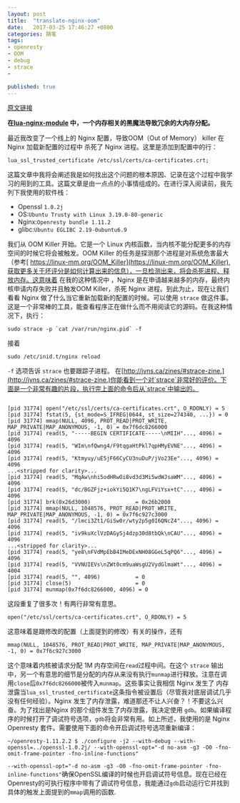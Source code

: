 ```yaml
---
layout: post
title:  "translate-nginx-oom"
date:   2017-03-25 17:46:27 +0800
categories: 随笔
tags:
- openresty
- OOM
- debug
- strace
- 

published: true
---
```



[原文链接][original]

__在[lua-nginx-module][lua-nginx-moduleL1294] 中，一个内存相关的黑魔法导致冗余的大内存分配。__


最近我改变了一个线上的 Nginx 配置，导致OOM（Out of Memory） killer 在 Nginx 加载新配置的过程中 杀死了 Nginx 进程。这里是添加到配置中的行：

	lua_ssl_trusted_certificate /etc/ssl/certs/ca-certificates.crt;

这篇文章中我将会阐述我是如何找出这个问题的根本原因、记录在这个过程中我学习的用到的工具。这篇文章是由一点点的小事情组成的。在进行深入阅读前，我先列下我使用的软件栈：

- Openssl `1.0.2j`
- OS:`Ubuntu Trusty with Linux 3.19.0-80-generic`
- Nginx:`Openresty bundle 1.11.2`
- glibc:`Ubuntu EGLIBC 2.19-0ubuntu6.9`

我们从 OOM Killer 开始。它是一个 Linux 内核函数，当内核不能分配更多的内存空间的时候它将会被触发。OOM Killer 的任务是探测那个进程是对系统危害最大（参考[ https://linux-mm.org/OOM_Killer](https://linux-mm.org/OOM_Killer),获取更多关于坏评分是如何计算出来的信息），一旦检测出来，将会杀死进程、释放内存。这意味着 在我的这种情况中 ，Nginx 是在申请越来越多的内存，最终内核申请内存失败并且触发OOM Killer，杀死 Nginx 进程。到此为止，现在让我们看看 Nginx 做了什么当它重新加载新的配置的时候。可以使用 `strace` 做这件事。 这是一个非常棒的工具，能查看程序正在做什么而不用阅读它的源码。在我这种情况下，执行：

	sudo strace -p `cat /var/run/nginx.pid` -f

接着

	sudo /etc/inid.t/nginx reload

`-f` 选项告诉 `strace` 也要跟踪子进程。 在[http://jvns.ca/zines/#strace-zine.](http://jvns.ca/zines/#strace-zine.)你能看到一个对`strace`非常好的评价。下面是一个非常有趣的片段，执行完上面的命令后从`strace`中输出的。


```shell

[pid 31774] open("/etc/ssl/certs/ca-certificates.crt", O_RDONLY) = 5
[pid 31774] fstat(5, {st_mode=S_IFREG|0644, st_size=274340, ...}) = 0
[pid 31774] mmap(NULL, 4096, PROT_READ|PROT_WRITE, MAP_PRIVATE|MAP_ANONYMOUS, -1, 0) = 0x7f6dc8266000
[pid 31774] read(5, "-----BEGIN CERTIFICATE-----\nMIIH"..., 4096) = 4096
[pid 31774] read(5, "WIm\nfQwng4/F9tqgaHtPkl7qpHMyEVNE"..., 4096) = 4096
[pid 31774] read(5, "Ktmyuy/uE5jF66CyCU3nuDuP/jVo23Ee"..., 4096) = 4096
...<stripped for clarity>...
[pid 31774] read(5, "MqAw\nhi5odHRwOi8vd3d3Mi5wdWJsaWM"..., 4096) = 4096
[pid 31774] read(5, "dc/BGZFjz+iokYi5Q1K7\ngLFViYsx+tC"..., 4096) = 4096
[pid 31774] brk(0x26d3000)              = 0x26b2000
[pid 31774] mmap(NULL, 1048576, PROT_READ|PROT_WRITE, MAP_PRIVATE|MAP_ANONYMOUS, -1, 0) = 0x7f6c927c3000
[pid 31774] read(5, "/lmci3Zt1/GiSw0r/wty2p5g0I6QNcZ4"..., 4096) = 4096
[pid 31774] read(5, "iv9kuXclVzDAGySj4dzp30d8tbQk\nCAU"..., 4096) = 4096
...<stripped for clarity>...
[pid 31774] read(5, "ye8\nFVdMpEbB4IMeDExNH08GGeL5qPQ6"..., 4096) = 4096
[pid 31774] read(5, "VVNUIEVs\nZWt0cm9uaWsgU2VydGlmaWt"..., 4096) = 4004
[pid 31774] read(5, "", 4096)           = 0
[pid 31774] close(5)                    = 0
[pid 31774] munmap(0x7f6dc8266000, 4096) = 0

```
这段重复了很多次！有两行非常有意思。

	open("/etc/ssl/certs/ca-certificates.crt", O_RDONLY) = 5

这意味着是跟修改的配置（上面提到的修改）有关的操作，还有

	mmap(NULL, 1048576, PROT_READ|PROT_WRITE, MAP_PRIVATE|MAP_ANONYMOUS, -1, 0) = 0x7f6c927c3000

这个意味着内核被请求分配 1M 内存空间在`read`过程中间。在这个 `strace` 输出中，另一个有意思的细节是分配的内存从来没有执行`munmap`进行释放。注意在调用`close`后`0x7f6dc8266000`被传入`munmap`。这些事实让我相信 Nginx 发生了 内存泄露当`lua_ssl_trusted_certificate`这条指令被设置后（尽管我对底层调试几乎没有任何经验）。Nginx 发生了内存泄露，难道那还不让人兴奋？！不要这么兴奋。为了找出是Nginx 的那个组件发生了内存泄露，我决定使用 `gdb`。如果编译程序的时候打开了调试符号选项，`gdb`将会非常有用。如上所述，我使用的是 Nginx Openresty 套件。需要使用下面的命令开启调试符号选项重新编译：

	~/openresty-1.11.2.2 $ ./configure -j2 --with-debug --with-openssl=../openssl-1.0.2j/ --with-openssl-opt="-d no-asm -g3 -O0 -fno-omit-frame-pointer -fno-inline-functions"


`--with-openssl-opt="-d no-asm -g3 -O0 -fno-omit-frame-pointer -fno-inline-functions"`确保OpenSSL编译的时候也开启调试符号信息。现在已经在Openresty的可执行程序中带有了调试符号信息，我能通过`gdb`启动运行它并找到具体的触发上面提到的`mmap`调用的函数.


[original]: http://www.elvinefendi.com/2017/03/07/my-experience-with-lua-nginx-openssl-strace-gdb-glibc-and-linux-vm.html

[lua-nginx-moduleL1294]: https://github.com/openresty/lua-nginx-module/blob/37e5362088bd659e318aae568b268719bd0d6707/src/ngx_http_lua_module.c#L1294








